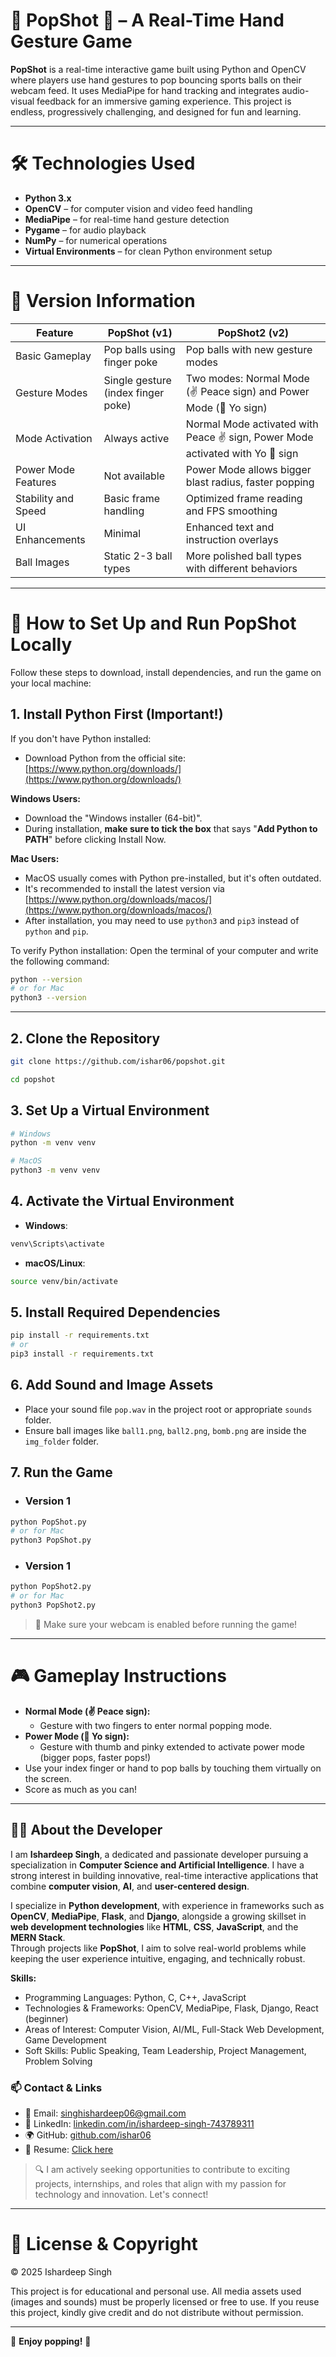 # 🧤 PopShot 🎯 – A Real-Time Hand Gesture Game

**PopShot** is a real-time interactive game built using Python and OpenCV where players use hand gestures to pop bouncing sports balls on their webcam feed. It uses MediaPipe for hand tracking and integrates audio-visual feedback for an immersive gaming experience. This project is endless, progressively challenging, and designed for fun and learning.


---

# 🛠️ Technologies Used

- **Python 3.x**
- **OpenCV** – for computer vision and video feed handling
- **MediaPipe** – for real-time hand gesture detection
- **Pygame** – for audio playback
- **NumPy** – for numerical operations
- **Virtual Environments** – for clean Python environment setup


---

# 📜 Version Information

| Feature                     | PopShot (v1)                                      | PopShot2 (v2)                                             |
|------------------------------|---------------------------------------------------|-----------------------------------------------------------|
| Basic Gameplay              | Pop balls using finger poke                       | Pop balls with new gesture modes                         |
| Gesture Modes               | Single gesture (index finger poke)                | Two modes: Normal Mode (✌️ Peace sign) and Power Mode (🤟 Yo sign) |
| Mode Activation             | Always active                                    | Normal Mode activated with Peace ✌️ sign, Power Mode activated with Yo 🤟 sign |
| Power Mode Features         | Not available                                    | Power Mode allows bigger blast radius, faster popping    |
| Stability and Speed         | Basic frame handling                             | Optimized frame reading and FPS smoothing                |
| UI Enhancements             | Minimal                                           | Enhanced text and instruction overlays                  |
| Ball Images                 | Static 2-3 ball types                             | More polished ball types with different behaviors        |

---

# 🚀 How to Set Up and Run PopShot Locally

Follow these steps to download, install dependencies, and run the game on your local machine:

## 1. Install Python First (Important!)

If you don't have Python installed:
- Download Python from the official site: [https://www.python.org/downloads/](https://www.python.org/downloads/)

**Windows Users:**
- Download the "Windows installer (64-bit)".
- During installation, **make sure to tick the box** that says "**Add Python to PATH**" before clicking Install Now.

**Mac Users:**
- MacOS usually comes with Python pre-installed, but it's often outdated.
- It's recommended to install the latest version via [https://www.python.org/downloads/macos/](https://www.python.org/downloads/macos/)
- After installation, you may need to use `python3` and `pip3` instead of `python` and `pip`.

To verify Python installation:
Open the terminal of your computer and write the following command:
```bash
python --version
# or for Mac
python3 --version
```

---

## 2. Clone the Repository

```bash
git clone https://github.com/ishar06/popshot.git
```
```bash
cd popshot
```

## 3. Set Up a Virtual Environment

```bash
# Windows
python -m venv venv
```
```bash
# MacOS
python3 -m venv venv
```

## 4. Activate the Virtual Environment

- **Windows**:
```bash
venv\Scripts\activate
```

- **macOS/Linux**:
```bash
source venv/bin/activate
```

## 5. Install Required Dependencies

```bash
pip install -r requirements.txt
# or
pip3 install -r requirements.txt
```

## 6. Add Sound and Image Assets

- Place your sound file `pop.wav` in the project root or appropriate `sounds` folder.
- Ensure ball images like `ball1.png`, `ball2.png`, `bomb.png` are inside the `img_folder` folder.

## 7. Run the Game

- ### Version 1
```bash
python PopShot.py
# or for Mac
python3 PopShot.py
```
- ### Version 1
```bash
python PopShot2.py
# or for Mac
python3 PopShot2.py
```

> 🎥 Make sure your webcam is enabled before running the game!

---

# 🎮 Gameplay Instructions

- **Normal Mode (✌️ Peace sign):**
  - Gesture with two fingers to enter normal popping mode.
- **Power Mode (🤙 Yo sign):**
  - Gesture with thumb and pinky extended to activate power mode (bigger pops, faster pops!)
- Use your index finger or hand to pop balls by touching them virtually on the screen.
- Score as much as you can!

---

## 👨‍💻 About the Developer

I am **Ishardeep Singh**, a dedicated and passionate developer pursuing a specialization in **Computer Science and Artificial Intelligence**. I have a strong interest in building innovative, real-time interactive applications that combine **computer vision**, **AI**, and **user-centered design**.

I specialize in **Python development**, with experience in frameworks such as **OpenCV**, **MediaPipe**, **Flask**, and **Django**, alongside a growing skillset in **web development technologies** like **HTML**, **CSS**, **JavaScript**, and the **MERN Stack**.  
Through projects like **PopShot**, I aim to solve real-world problems while keeping the user experience intuitive, engaging, and technically robust.

**Skills:**  
- Programming Languages: Python, C, C++, JavaScript  
- Technologies & Frameworks: OpenCV, MediaPipe, Flask, Django, React (beginner)  
- Areas of Interest: Computer Vision, AI/ML, Full-Stack Web Development, Game Development  
- Soft Skills: Public Speaking, Team Leadership, Project Management, Problem Solving


### 📫 Contact & Links

- 📧 Email: [singhishardeep06@gmail.com](mailto:singhishardeep06@gmail.com)
- 💼 LinkedIn: [linkedin.com/in/ishardeep-singh-743789311](https://www.linkedin.com/in/ishardeep-singh-743789311)
- 🌍 GitHub: [github.com/ishar06](https://github.com/ishar06)
- 🪪 Resume: [Click here](https://drive.google.com/file/d/1po4uWr4dNxJgwc0See9ZqO10V4kicWgy/view?usp=sharing)


> 🔍 I am actively seeking opportunities to contribute to exciting projects, internships, and roles that align with my passion for technology and innovation. Let's connect!

---

# 📄 License & Copyright

© 2025 Ishardeep Singh

This project is for educational and personal use. All media assets used (images and sounds) must be properly licensed or free to use. If you reuse this project, kindly give credit and do not distribute without permission.

---

🎯 **Enjoy popping!** 🎉

